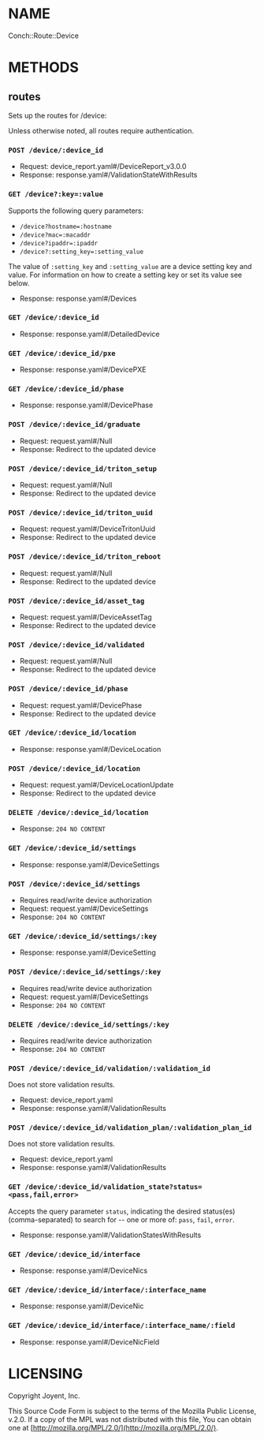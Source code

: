 # NAME

Conch::Route::Device

# METHODS

## routes

Sets up the routes for /device:

Unless otherwise noted, all routes require authentication.

### `POST /device/:device_id`

- Request: device\_report.yaml#/DeviceReport\_v3.0.0
- Response: response.yaml#/ValidationStateWithResults

### `GET /device?:key=:value`

Supports the following query parameters:

- `/device?hostname=:hostname`
- `/device?mac=:macaddr`
- `/device?ipaddr=:ipaddr`
- `/device?:setting_key=:setting_value`

The value of `:setting_key` and `:setting_value` are a device setting key and
value. For information on how to create a setting key or set its value see
below.

- Response: response.yaml#/Devices

### `GET /device/:device_id`

- Response: response.yaml#/DetailedDevice

### `GET /device/:device_id/pxe`

- Response: response.yaml#/DevicePXE

### `GET /device/:device_id/phase`

- Response: response.yaml#/DevicePhase

### `POST /device/:device_id/graduate`

- Request: request.yaml#/Null
- Response: Redirect to the updated device

### `POST /device/:device_id/triton_setup`

- Request: request.yaml#/Null
- Response: Redirect to the updated device

### `POST /device/:device_id/triton_uuid`

- Request: request.yaml#/DeviceTritonUuid
- Response: Redirect to the updated device

### `POST /device/:device_id/triton_reboot`

- Request: request.yaml#/Null
- Response: Redirect to the updated device

### `POST /device/:device_id/asset_tag`

- Request: request.yaml#/DeviceAssetTag
- Response: Redirect to the updated device

### `POST /device/:device_id/validated`

- Request: request.yaml#/Null
- Response: Redirect to the updated device

### `POST /device/:device_id/phase`

- Request: request.yaml#/DevicePhase
- Response: Redirect to the updated device

### `GET /device/:device_id/location`

- Response: response.yaml#/DeviceLocation

### `POST /device/:device_id/location`

- Request: request.yaml#/DeviceLocationUpdate
- Response: Redirect to the updated device

### `DELETE /device/:device_id/location`

- Response: `204 NO CONTENT`

### `GET /device/:device_id/settings`

- Response: response.yaml#/DeviceSettings

### `POST /device/:device_id/settings`

- Requires read/write device authorization
- Request: request.yaml#/DeviceSettings
- Response: `204 NO CONTENT`

### `GET /device/:device_id/settings/:key`

- Response: response.yaml#/DeviceSetting

### `POST /device/:device_id/settings/:key`

- Requires read/write device authorization
- Request: request.yaml#/DeviceSettings
- Response: `204 NO CONTENT`

### `DELETE /device/:device_id/settings/:key`

- Requires read/write device authorization
- Response: `204 NO CONTENT`

### `POST /device/:device_id/validation/:validation_id`

Does not store validation results.

- Request: device\_report.yaml
- Response: response.yaml#/ValidationResults

### `POST /device/:device_id/validation_plan/:validation_plan_id`

Does not store validation results.

- Request: device\_report.yaml
- Response: response.yaml#/ValidationResults

### `GET /device/:device_id/validation_state?status=<pass,fail,error>`

Accepts the query parameter `status`, indicating the desired status(es)
(comma-separated) to search for -- one or more of: `pass`, `fail`, `error`.

- Response: response.yaml#/ValidationStatesWithResults

### `GET /device/:device_id/interface`

- Response: response.yaml#/DeviceNics

### `GET /device/:device_id/interface/:interface_name`

- Response: response.yaml#/DeviceNic

### `GET /device/:device_id/interface/:interface_name/:field`

- Response: response.yaml#/DeviceNicField

# LICENSING

Copyright Joyent, Inc.

This Source Code Form is subject to the terms of the Mozilla Public License,
v.2.0. If a copy of the MPL was not distributed with this file, You can obtain
one at [http://mozilla.org/MPL/2.0/](http://mozilla.org/MPL/2.0/).
